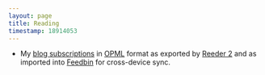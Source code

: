 ```yaml
---
layout: page
title: Reading
timestamp: 18914053
---
```


 - My [blog subscriptions](cbeams_blogs.xml) in [OPML](https://en.wikipedia.org/wiki/OPML) format as exported by [Reeder 2](http://reederapp.com) and as imported into [Feedbin](http://feedbin.com) for cross-device sync.
